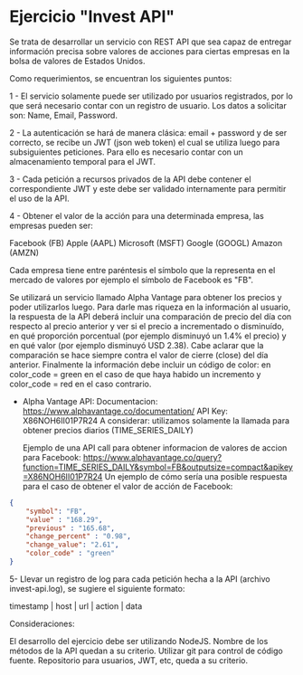 # Ejercicio "Invest API"

Se trata de desarrollar un servicio con REST API que sea capaz de entregar información precisa sobre valores de acciones para ciertas empresas en la bolsa de valores de Estados Unidos.

Como requerimientos, se encuentran los siguientes puntos:

1 - El servicio solamente puede ser utilizado por usuarios registrados, por lo que será necesario contar con un registro de usuario. Los datos a solicitar son: Name, Email, Password.

2 - La autenticación se hará de manera clásica: email + password y de ser correcto, se recibe un JWT (json web token) el cual se utiliza luego para subsiguientes peticiones. Para ello es necesario contar con un almacenamiento temporal para el JWT.

3 - Cada petición a recursos privados de la API debe contener el correspondiente JWT y este debe ser validado internamente para permitir el uso de la API.

4 - Obtener el valor de la acción para una determinada empresa, las empresas pueden ser:

Facebook (FB)
Apple (AAPL)
Microsoft (MSFT)
Google (GOOGL)
Amazon (AMZN)

Cada empresa tiene entre paréntesis el símbolo que la representa en el mercado de valores por ejemplo el símbolo de Facebook es "FB".

Se utilizará un servicio llamado Alpha Vantage para obtener los precios y poder utilizarlos luego. Para darle mas riqueza en la información al usuario, la respuesta de la API deberá incluir una comparación de precio del día con respecto al precio anterior y ver si el precio a incrementado o disminuído, en qué proporción porcentual (por ejemplo disminuyó un 1.4% el precio) y en qué valor (por ejemplo disminuyó USD 2.38). Cabe aclarar que la comparación se hace siempre contra el valor de cierre (close) del día anterior. Finalmente la información debe incluir un código de color: en color_code = green en el caso de que haya habido un incremento y color_code = red en el caso contrario.

* Alpha Vantage API:
  Documentacion: https://www.alphavantage.co/documentation/
  API Key: X86NOH6II01P7R24
  A considerar: utilizamos solamente la llamada para obtener precios diarios (TIME_SERIES_DAILY)

  Ejemplo de una API call para obtener informacion de valores de accion para Facebook:
  https://www.alphavantage.co/query?function=TIME_SERIES_DAILY&symbol=FB&outputsize=compact&apikey=X86NOH6II01P7R24
Un ejemplo de cómo sería una posible respuesta para el caso de obtener el valor de acción de Facebook:
```json
{
    "symbol": "FB",
    "value" : "168.29",
    "previous" : "165.68",
    "change_percent" : "0.98",
    "change_value": "2.61",
    "color_code" : "green"
}
```
5- Llevar un registro de log para cada petición hecha a la API (archivo invest-api.log), se sugiere el siguiente formato:

timestamp | host | url | action | data

Consideraciones:

El desarrollo del ejercicio debe ser utilizando NodeJS.
Nombre de los métodos de la API quedan a su criterio.
Utilizar git para control de código fuente.
Repositorio para usuarios, JWT, etc, queda a su criterio.